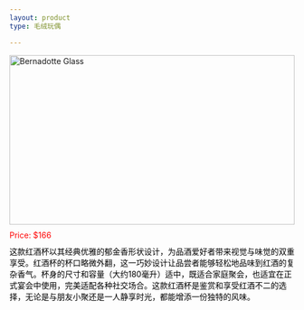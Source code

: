 ```yaml
---
layout: product
type: 毛绒玩偶

---
```


<head>
    <style>
        .product-container {
            width: 100%; 
        }
        .product-blog-image img {  
            width: 100%; /* 图片宽度将占据其父容器的100%宽度 */  
            height: auto; /* 高度自动，以保持图片的原始宽高比 */  
            max-height: 300px; /* 设置图片的最大高度为300px */  
            object-fit: contain; /* 确保图片在指定的高度和宽度内完全可见 */  
        }  
        .product-price {
            color: red; 
            margin-top: 10px; /* 添加一些上边距，使价格与图片之间有一些空间 */ 
        }
        .product-description {
            color: black; 
            margin-top: 10px; /* 添加一些上边距，使价格与图片之间有一些空间 */ 
        }
    </style>
</head>
<body>
    <div class="product-container">  
        <div class="product-blog-image">  
            <img src="https://img30.360buyimg.com/imgzone/jfs/t1/229548/21/3293/142174/6556cf09F3743b6ac/03fa2ed45c858483.jpg" alt="Bernadotte Glass">  
        </div>  
        <div class="product-price">  
            Price: $166
        </div>  
        <div class="product-description">  
            这款红酒杯以其经典优雅的郁金香形状设计，为品酒爱好者带来视觉与味觉的双重享受。红酒杯的杯口略微外翻，这一巧妙设计让品尝者能够轻松地品味到红酒的复杂香气。杯身的尺寸和容量（大约180毫升）适中，既适合家庭聚会，也适宜在正式宴会中使用，完美适配各种社交场合。这款红酒杯是鉴赏和享受红酒不二的选择，无论是与朋友小聚还是一人静享时光，都能增添一份独特的风味。
        </div>  
    </div>  
</body>